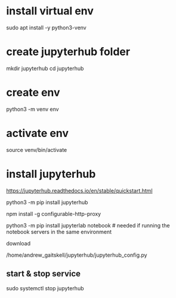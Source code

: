 # install virtual env

sudo apt install -y python3-venv

# create jupyterhub folder

mkdir jupyterhub
cd jupyterhub

# create env

python3 -m venv env

# activate env

source venv/bin/activate

# install jupyterhub

https://jupyterhub.readthedocs.io/en/stable/quickstart.html

python3 -m pip install jupyterhub

npm install -g configurable-http-proxy

python3 -m pip install jupyterlab notebook  # needed if running the notebook servers in the same environment



download

/home/andrew_gaitskell/jupyterhub/jupyterhub_config.py

## start & stop service

sudo systemctl stop jupyterhub
